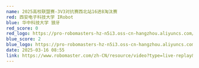 ```yaml
---
name: 2025高校联盟赛-3V3对抗赛西北站16进8淘汰赛
red: 西安电子科技大学 IRobot
blue: 华中科技大学 狼牙
red_score: 0
red_logo: https://pro-robomasters-hz-n5i3.oss-cn-hangzhou.aliyuncs.com/teams/1525676832533-logo_red_800x800.png
blue_score: 2
blue_logo: https://pro-robomasters-hz-n5i3.oss-cn-hangzhou.aliyuncs.com/teams/1525675209294-logo_blue_800x800.png
date: 2025-03-16 08:55
link: https://www.robomaster.com/zh-CN/resource/video?type=live-replay&videoUrl=https://vod.robomaster.com/f0722819021771f081766733a68f0102/50cc11a92b414c36b282296843bf262c-9d34bb70a2a5ce18790644d46b68a949-ld.mp4&zoneType=548
---
```

